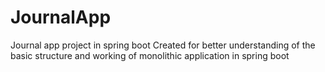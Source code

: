 # JournalApp
Journal app project in spring boot 
Created for better understanding of the basic structure and working of monolithic application in spring boot
